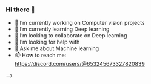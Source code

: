 ### Hi there 👋



- 🔭 I’m currently working on Computer vision projects
- 🌱 I’m currently learning Deep learning
- 👯 I’m looking to collaborate on Deep learning
- 🤔 I’m looking for help with 
- 💬 Ask me about Machine learning
- 📫 How to reach me: https://discord.com/users/@653245673327820839

-->
